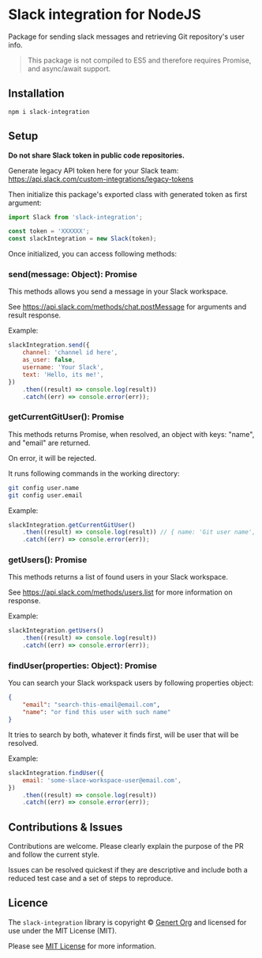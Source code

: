 # Slack integration for NodeJS

Package for sending slack messages and retrieving Git repository's user info.

> This package is not compiled to ES5 and therefore requires Promise, and async/await support.

## Installation
```
npm i slack-integration
```

## Setup
**Do not share Slack token in public code repositories.**

Generate legacy API token here for your Slack team: https://api.slack.com/custom-integrations/legacy-tokens

Then initialize this package's exported class with generated token as first argument:
```javascript
import Slack from 'slack-integration';

const token = 'XXXXXX';
const slackIntegration = new Slack(token);
```

Once initialized, you can access following methods:

### send(message: Object): Promise
This methods allows you send a message in your Slack workspace.

See https://api.slack.com/methods/chat.postMessage for arguments and result response.

Example:
```javascript
slackIntegration.send({
    channel: 'channel id here',
    as_user: false,
    username: 'Your Slack',
    text: 'Hello, its me!',
})
    .then((result) => console.log(result))
    .catch((err) => console.error(err));
```

### getCurrentGitUser(): Promise
This methods returns Promise, when resolved, an object with keys: "name", and "email" are returned.

On error, it will be rejected.

It runs following commands in the working directory:
```bash
git config user.name
git config user.email
```

Example:
```javascript
slackIntegration.getCurrentGitUser()
    .then((result) => console.log(result)) // { name: 'Git user name', email: 'Git user email' }
    .catch((err) => console.error(err));
```

### getUsers(): Promise
This methods returns a list of found users in your Slack workspace.

See https://api.slack.com/methods/users.list for more information on response.

Example:
```javascript
slackIntegration.getUsers()
    .then((result) => console.log(result))
    .catch((err) => console.error(err));
```

### findUser(properties: Object): Promise
You can search your Slack workspack users by following properties object:
```json
{
    "email": "search-this-email@email.com",
    "name": "or find this user with such name"
}
```

It tries to search by both, whatever it finds first, will be user that will be resolved.

Example:
```javascript
slackIntegration.findUser({
    email: 'some-slace-workspace-user@email.com',
})
    .then((result) => console.log(result))
    .catch((err) => console.error(err));
```

## Contributions & Issues
Contributions are welcome. Please clearly explain the purpose of the PR and follow the current style.

Issues can be resolved quickest if they are descriptive and include both a reduced test case and a set of steps to reproduce.

## Licence
The `slack-integration` library is copyright © [Genert Org](http://genert.org) and licensed for use under the MIT License (MIT).

Please see [MIT License](LICENSE) for more information.